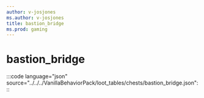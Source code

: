 ```yaml
---
author: v-josjones
ms.author: v-josjones
title: bastion_bridge
ms.prod: gaming
---
```


# bastion_bridge

:::code language="json" source="../../../VanillaBehaviorPack/loot_tables/chests/bastion_bridge.json":::
